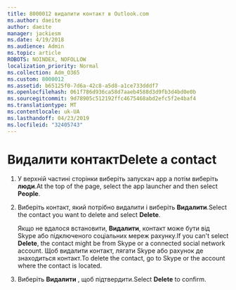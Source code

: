```yaml
---
title: 8000012 видалити контакт в Outlook.com
ms.author: daeite
author: daeite
manager: jackiesm
ms.date: 4/19/2018
ms.audience: Admin
ms.topic: article
ROBOTS: NOINDEX, NOFOLLOW
localization_priority: Normal
ms.collection: Adm_O365
ms.custom: 8000012
ms.assetid: b65125f0-7d6a-42c8-a5d8-a1ce733dddf7
ms.openlocfilehash: 061f786d936ca58d7aaeb4588d3d9fb3d4bd0e0b
ms.sourcegitcommit: 9d78905c512192ffc4675468abd2efc5f2e4baf4
ms.translationtype: MT
ms.contentlocale: uk-UA
ms.lasthandoff: 04/23/2019
ms.locfileid: "32405743"
---
```

# <a name="delete-a-contact"></a><span data-ttu-id="c87c4-102">Видалити контакт</span><span class="sxs-lookup"><span data-stu-id="c87c4-102">Delete a contact</span></span>

1. <span data-ttu-id="c87c4-103">У верхній частині сторінки виберіть запускач app а потім виберіть **люди**.</span><span class="sxs-lookup"><span data-stu-id="c87c4-103">At the top of the page, select the app launcher  and then select **People**.</span></span> 
    
2. <span data-ttu-id="c87c4-104">Виберіть контакт, який потрібно видалити і виберіть **Видалити**.</span><span class="sxs-lookup"><span data-stu-id="c87c4-104">Select the contact you want to delete and select **Delete**.</span></span>
    
    <span data-ttu-id="c87c4-105">Якщо не вдалося встановити, **Видалити**, контакт може бути від Skype або підключеного соціальних мереж рахунку.</span><span class="sxs-lookup"><span data-stu-id="c87c4-105">If you can't select **Delete**, the contact might be from Skype or a connected social network account.</span></span> <span data-ttu-id="c87c4-106">Щоб видалити контакт, лягати Skype або рахунок де знаходиться контакт.</span><span class="sxs-lookup"><span data-stu-id="c87c4-106">To delete the contact, go to Skype or the account where the contact is located.</span></span>
    
3. <span data-ttu-id="c87c4-107">Виберіть **Видалити** , щоб підтвердити.</span><span class="sxs-lookup"><span data-stu-id="c87c4-107">Select **Delete** to confirm.</span></span> 
    


